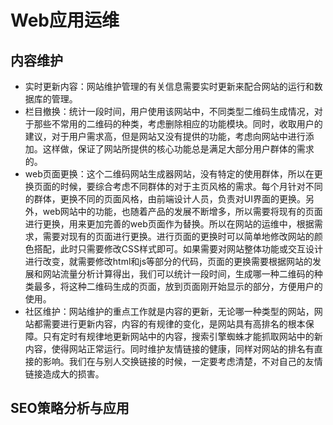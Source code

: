 # Web应用运维

## 内容维护

- 实时更新内容：网站维护管理的有关信息需要实时更新来配合网站的运行和数据库的管理。
- 栏目撤换：统计一段时间，用户使用该网站中，不同类型二维码生成情况，对于那些不常用的二维码的种类，考虑删除相应的功能模块。同时，收取用户的建议，对于用户需求高，但是网站又没有提供的功能，考虑向网站中进行添加。这样做，保证了网站所提供的核心功能总是满足大部分用户群体的需求的。
- web页面更换：这个二维码网站生成器网站，没有特定的使用群体，所以在更换页面的时候，要综合考虑不同群体的对于主页风格的需求。每个月针对不同的群体，更换不同的页面风格，由前端设计人员，负责对UI界面的更换。另外，web网站中的功能，也随着产品的发展不断增多，所以需要将现有的页面进行更换，用来更加完善的web页面作为替换。所以在网站的运维中，根据需求，需要对现有的页面进行更换。进行页面的更换时可以简单地修改网站的颜色搭配，此时只需要修改CSS样式即可。如果需要对网站整体功能或交互设计进行改变，就需要修改html和js等部分的代码，页面的更换需要根据网站的发展和网站流量分析计算得出，我们可以统计一段时间，生成哪一种二维码的种类最多，将这种二维码生成的页面，放到页面刚开始显示的部分，方便用户的使用。
- 社区维护：网站维护的重点工作就是内容的更新，无论哪一种类型的网站，网站都需要进行更新内容，内容的有规律的变化，是网站具有高排名的根本保障。只有定时有规律地更新网站中的内容，搜索引擎蜘蛛才能抓取网站中的新内容，使得网站正常运行。同时维护友情链接的健康，同样对网站的排名有直接的影响。我们在与别人交换链接的时候，一定要考虑清楚，不对自己的友情链接造成大的损害。



## SEO策略分析与应用

